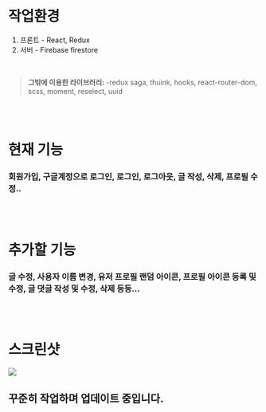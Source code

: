 # 작업환경
1. 프론트 - React, Redux 
2. 서버 - Firebase firestore
<br />

>**그밖에 이용한 라이브러리:**
-redux saga, thuink, hooks, react-router-dom, scss, moment, reselect, uuid
<br />
<br />

# 현재 기능

### 회원가입, 구글계정으로 로그인, 로그인, 로그아웃, 글 작성, 삭제, 프로필 수정..

<br />
<br />

# 추가할 기능

### 글 수정, 사용자 이름 변경, 유저 프로필 랜덤 아이콘, 프로필 아이콘 등록 및 수정, 글 댓글 작성 및 수정, 삭제 등등...

<br />
<br />

# 스크린샷
<div>
  <img src="https://user-images.githubusercontent.com/64716396/101479920-4d518d80-3996-11eb-820e-316e58c3789d.png" />
</div>



## 꾸준히 작업하며 업데이트 중입니다.
